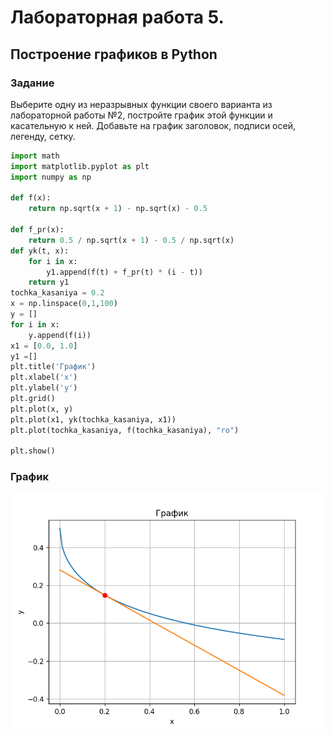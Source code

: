 # Лабораторная работа 5.
## Построение графиков в Python
### Задание
Выберите одну из неразрывных функции своего варианта из лабораторной работы №2, постройте график этой функции и касательную к ней. Добавьте на график заголовок, подписи осей, легенду, сетку.

```python
import math
import matplotlib.pyplot as plt
import numpy as np

def f(x):
    return np.sqrt(x + 1) - np.sqrt(x) - 0.5

def f_pr(x):
    return 0.5 / np.sqrt(x + 1) - 0.5 / np.sqrt(x)
def yk(t, x):
    for i in x:
        y1.append(f(t) + f_pr(t) * (i - t))
    return y1
tochka_kasaniya = 0.2
x = np.linspace(0,1,100)
y = []
for i in x:
    y.append(f(i))
x1 = [0.0, 1.0]
y1 =[]
plt.title('График') 
plt.xlabel('x') 
plt.ylabel('y') 
plt.grid()
plt.plot(x, y)
plt.plot(x1, yk(tochka_kasaniya, x1))
plt.plot(tochka_kasaniya, f(tochka_kasaniya), "ro")

plt.show()
```
### График
![](5.png)